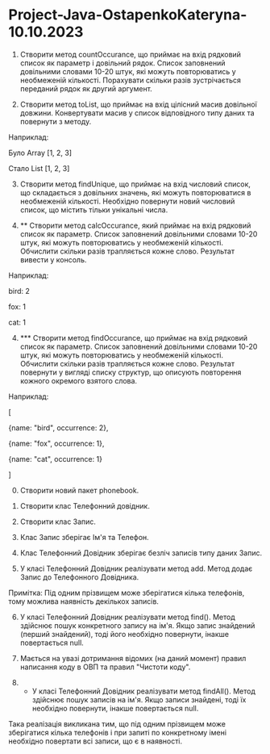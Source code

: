 # Project-Java-OstapenkoKateryna-10.10.2023
1. Створити метод countOccurance, що приймає на вхід рядковий список як параметр і довільний рядок. Список заповнений довільними словами 10-20 штук, які можуть повторюватись у необмеженій кількості. Порахувати скільки разів зустрічається переданий рядок як другий аргумент.

2. Створити метод toList, що приймає на вхід цілісний масив довільної довжини. Конвертувати масив у список відповідного типу даних та повернути з методу.

Наприклад:

Було Array [1, 2, 3]

Стало List [1, 2, 3]

3. Створити метод findUnique, що приймає на вхід числовий список, що складається з довільних значень, які можуть повторюватися в необмеженій кількості. Необхідно повернути новий числовий список, що містить тільки унікальні числа.

4. ** Створити метод calcOccurance, який приймає на вхід рядковий список як параметр. Список заповнений довільними словами 10-20 штук, які можуть повторюватись у необмеженій кількості. Обчислити скільки разів трапляється кожне слово. Результат вивести у консоль.

Наприклад:

bird: 2

fox: 1

cat: 1

4. *** Створити метод findOccurance, що приймає на вхід рядковий список як параметр. Список заповнений довільними словами 10-20 штук, які можуть повторюватись у необмеженій кількості. Обчислити скільки разів трапляється кожне слово. Результат повернути у вигляді списку структур, що описують повторення кожного окремого взятого слова.

Наприклад:

[

{name: "bird", occurrence: 2},

{name: "fox", occurrence: 1},

{name: "cat", occurrence: 1}

]

0. Створити новий пакет phonebook.

1. Створити клас Телефонний довідник.

2. Створити клас Запис.

3. Клас Запис зберігає Ім'я та Телефон.

4. Клас Телефонний Довідник зберігає безліч записів типу даних Запис.

5. У класі Телефонний Довідник реалізувати метод add. Метод додає Запис до Телефонного Довідника.

Примітка: Під одним прізвищем може зберігатися кілька телефонів, тому можлива наявність декількох записів.

6. У класі Телефонний Довідник реалізувати метод find(). Метод здійснює пошук конкретного запису на ім'я. Якщо запис знайдений (перший знайдений), тоді його необхідно повернути, інакше повертається null.

7. Мається на увазі дотримання відомих (на даний момент) правил написання коду в ОВП та правил "Чистоти коду".

8. * У класі Телефонний Довідник реалізувати метод findAll(). Метод здійснює пошук записів на ім'я. Якщо записи знайдені, тоді їх необхідно повернути, інакше повертається null.

Така реалізація викликана тим, що під одним прізвищем може зберігатися кілька телефонів і при запиті по конкретному імені необхідно повертати всі записи, що є в наявності.
